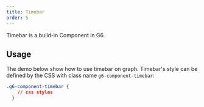 ```yaml
---
title: Timebar
order: 5
---
```


Timebar is a build-in Component in G6.

## Usage

The demo below show how to use timebar on graph. Timebar's style can be defined by the CSS with class name `g6-component-timebar`:

```css
.g6-component-timebar {
    // css styles
  }
```
